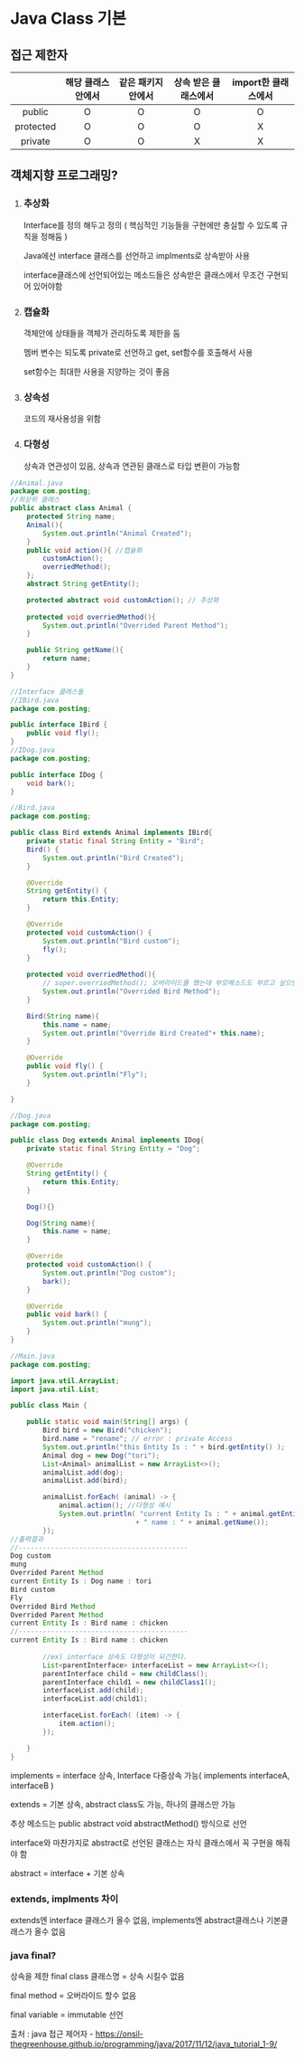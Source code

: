 # Java Class 기본

## 접근 제한자

|           | 해당 클래스 안에서 | 같은 패키지 안에서 | 상속 받은 클래스에서 | import한 클래스에서 |
| :-------: | :----------------: | :----------------: | :------------------: | :-----------------: |
|  public   |         O          |         O          |          O           |          O          |
| protected |         O          |         O          |          O           |          X          |
|  private  |         O          |         O          |          X           |          X          |

## 객체지향 프로그래밍?

1. ### 추상화

   Interface를 정의 해두고 정의 ( 핵심적인 기능들을 구현에만 충실할 수 있도록 규칙을 정해둠 )

   Java에선 interface 클래스를 선언하고 implments로 상속받아 사용

   interface클래스에 선언되어있는 메소드들은 상속받은 클래스에서 무조건 구현되어 있어야함

2. ### 캡슐화

   객체안에 상태들을 객체가 관리하도록 제한을 둠

   멤버 변수는 되도록 private로 선언하고 get, set함수를 호출해서 사용

   set함수는 최대한 사용을 지양하는 것이 좋음

3. ### 상속성

   코드의 재사용성을 위함

4. ### 다형성

   상속과 연관성이 있음, 상속과 연관된 클래스로 타입 변환이 가능함

```java
//Animal.java
package com.posting;
//최상위 클래스
public abstract class Animal {
    protected String name;
    Animal(){
        System.out.println("Animal Created");
    }
    public void action(){ //캡슐화
        customAction();
        overriedMethod();
    };
    abstract String getEntity();

    protected abstract void customAction(); // 추상화
    
    protected void overriedMethod(){
        System.out.println("Overrided Parent Method");
    }

    public String getName(){
        return name;
    }
}
```

```java
//Interface 클래스들
//IBird.java
package com.posting;

public interface IBird {
    public void fly();
}
//IDog.java
package com.posting;

public interface IDog {
    void bark();
}

```

```java
//Bird.java
package com.posting;

public class Bird extends Animal implements IBird{
    private static final String Entity = "Bird";
    Bird() {
        System.out.println("Bird Created");
    }

    @Override
    String getEntity() {
        return this.Entity;
    }

    @Override
    protected void customAction() {
        System.out.println("Bird custom");
        fly();
    }
    
    protected void overriedMethod(){
        // super.overriedMethod(); 오버라이드를 했는데 부모메소드도 부르고 싶으면 super를 사용
        System.out.println("Overrided Bird Method");
    }

    Bird(String name){
        this.name = name;
        System.out.println("Override Bird Created"+ this.name);
    }

    @Override
    public void fly() {
        System.out.println("Fly");
    }

}

```

```java
//Dog.java
package com.posting;

public class Dog extends Animal implements IDog{
    private static final String Entity = "Dog";

    @Override
    String getEntity() {
        return this.Entity;
    }

    Dog(){}

    Dog(String name){
        this.name = name;
    }

    @Override
    protected void customAction() {
        System.out.println("Dog custom");
        bark();
    }

    @Override
    public void bark() {
        System.out.println("mung");
    }
}

```

```java
//Main.java
package com.posting;

import java.util.ArrayList;
import java.util.List;

public class Main {

    public static void main(String[] args) {
        Bird bird = new Bird("chicken");
        bird.name = "rename"; // error : private Access        
        System.out.println("this Entity Is : " + bird.getEntity() );
        Animal dog = new Dog("tori");
        List<Animal> animalList = new ArrayList<>();
        animalList.add(dog);
        animalList.add(bird);

        animalList.forEach( (animal) -> {
            animal.action(); //다형성 예시
            System.out.println( "current Entity Is : " + animal.getEntity()
                               + " name : " + animal.getName());
        });
//출력결과
//------------------------------------------
Dog custom
mung
Overrided Parent Method
current Entity Is : Dog name : tori
Bird custom
Fly
Overrided Bird Method
Overrided Parent Method
current Entity Is : Bird name : chicken
//------------------------------------------
current Entity Is : Bird name : chicken
		
        //ex) interface 상속도 다형성이 되긴한다.
        List<parentInterface> interfaceList = new ArrayList<>();
        parentInterface child = new childClass();
        parentInterface child1 = new childClass1();
        interfaceList.add(child);
        interfaceList.add(child1);

        interfaceList.forEach( (item) -> {
            item.action();
        });

    }
}

```



implements = interface 상속, Interface 다중상속 가능( implements interfaceA, interfaceB )

extends = 기본 상속, abstract class도 가능, 하나의 클래스만 가능

추상 메소드는 public abstract void abstractMethod() 방식으로 선언

interface와 마찬가지로 abstract로 선언된 클래스는 자식 클래스에서 꼭 구현을 해줘야 함

abstract = interface + 기본 상속

### extends, implments 차이

extends엔 interface 클래스가 올수 없음, implements엔 abstract클래스나 기본클래스가 올수 없음

### java final?

상속을 제한 final class 클래스명 = 상속 시킬수 없음

final method = 오버라이드 할수 없음

final variable = immutable 선언

출처 : java 접근 제어자 - https://onsil-thegreenhouse.github.io/programming/java/2017/11/12/java_tutorial_1-9/